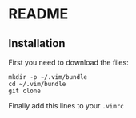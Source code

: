# README

## Installation

First you need to download the files:

    mkdir -p ~/.vim/bundle
    cd ~/.vim/bundle
    git clone 

Finally add this lines to your `.vimrc`


